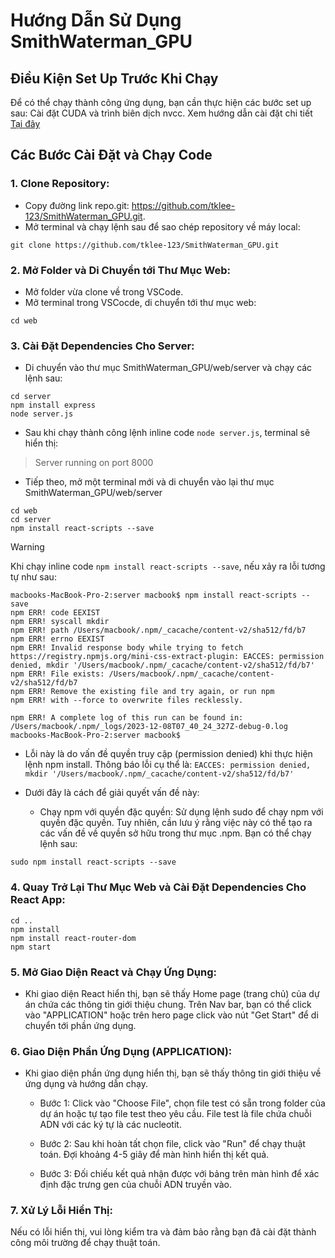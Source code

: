 # Hướng Dẫn Sử Dụng SmithWaterman_GPU
## Điều Kiện Set Up Trước Khi Chạy
Để có thể chạy thành công ứng dụng, bạn cần thực hiện các bước set up sau:
Cài đặt CUDA và trình biên dịch nvcc. Xem hướng dẫn cài đặt chi tiết [Tại đây](https://drive.google.com/file/d/116fM9du8O-RDzH_G_jkNObnTDc71Z5Kt/view?usp=sharing)

## Các Bước Cài Đặt và Chạy Code
### 1. Clone Repository:
- Copy đường link repo.git: https://github.com/tklee-123/SmithWaterman_GPU.git.
- Mở terminal và chạy lệnh sau để sao chép repository về máy local:
```
git clone https://github.com/tklee-123/SmithWaterman_GPU.git
```

### 2. Mở Folder và Di Chuyển tới Thư Mục Web:
- Mở folder vừa clone về trong VSCode.
- Mở terminal trong VSCocde, di chuyển tới thư mục web:
```
cd web
```

### 3. Cài Đặt Dependencies Cho Server:
- Di chuyển vào thư mục SmithWaterman_GPU/web/server và chạy các lệnh sau:
```
cd server
npm install express
node server.js
```
- Sau khi chạy thành công lệnh inline code `node server.js`, terminal sẽ hiển thị:
> Server running on port 8000
- Tiếp theo, mở một terminal mới và di chuyển vào lại thư mục SmithWaterman_GPU/web/server
```
cd web
cd server
npm install react-scripts --save
```
> [!WARNING]
> Khi chạy inline code `npm install react-scripts --save`, nếu xảy ra lỗi tương tự như sau:
```
macbooks-MacBook-Pro-2:server macbook$ npm install react-scripts --save
npm ERR! code EEXIST
npm ERR! syscall mkdir
npm ERR! path /Users/macbook/.npm/_cacache/content-v2/sha512/fd/b7
npm ERR! errno EEXIST
npm ERR! Invalid response body while trying to fetch https://registry.npmjs.org/mini-css-extract-plugin: EACCES: permission denied, mkdir '/Users/macbook/.npm/_cacache/content-v2/sha512/fd/b7'
npm ERR! File exists: /Users/macbook/.npm/_cacache/content-v2/sha512/fd/b7
npm ERR! Remove the existing file and try again, or run npm
npm ERR! with --force to overwrite files recklessly.

npm ERR! A complete log of this run can be found in: /Users/macbook/.npm/_logs/2023-12-08T07_40_24_327Z-debug-0.log
macbooks-MacBook-Pro-2:server macbook$ 
```
- Lỗi này là do vấn đề quyền truy cập (permission denied) khi thực hiện lệnh npm install. Thông báo lỗi cụ thể là:
`EACCES: permission denied, mkdir '/Users/macbook/.npm/_cacache/content-v2/sha512/fd/b7'`
- Dưới đây là cách để giải quyết vấn đề này:

   - Chạy npm với quyền đặc quyền: Sử dụng lệnh sudo để chạy npm với quyền đặc quyền. Tuy nhiên, cần lưu ý rằng việc này có thể tạo ra các vấn đề về quyền sở hữu trong thư mục .npm. Bạn có thể chạy lệnh sau:
```
sudo npm install react-scripts --save
```

### 4. Quay Trở Lại Thư Mục Web và Cài Đặt Dependencies Cho React App:
```
cd ..
npm install
npm install react-router-dom
npm start
```

### 5. Mở Giao Diện React và Chạy Ứng Dụng:
- Khi giao diện React hiển thị, bạn sẽ thấy Home page (trang chủ) của dự án chứa các thông tin giới thiệu chung. Trên Nav bar, bạn có thể click vào "APPLICATION" hoặc trên hero page click vào nút "Get Start" để di chuyển tới phần ứng dụng.

### 6. Giao Diện Phần Ứng Dụng (APPLICATION):
- Khi giao diện phần ứng dụng hiển thị, bạn sẽ thấy thông tin giới thiệu về ứng dụng và hướng dẫn chạy.

   - Bước 1: Click vào "Choose File", chọn file test có sẵn trong folder của dự án hoặc tự tạo file test theo yêu cầu. File test là file chứa chuỗi ADN với các ký tự là các nucleotit.
  
   - Bước 2: Sau khi hoàn tất chọn file, click vào "Run" để chạy thuật toán. Đợi khoảng 4-5 giây để màn hình hiển thị kết quả.
  
   - Bước 3: Đối chiếu kết quả nhận được với bảng trên màn hình để xác định đặc trưng gen của chuỗi ADN truyền vào.

### 7. Xử Lý Lỗi Hiển Thị:

Nếu có lỗi hiển thị, vui lòng kiểm tra và đảm bảo rằng bạn đã cài đặt thành công môi trường để chạy thuật toán.


